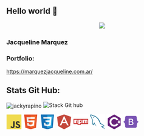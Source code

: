 ## Hello world 👋

<p align="center">
<img src="https://miro.medium.com/max/1400/0*x4rQFjfi0iK3gS1T.gif" width="350px" />
</p>


### Jacqueline Marquez 
### Portfolio: 
https://marquezjacqueline.com.ar/

## Stats Git Hub:
<img align="center" src="https://github-readme-stats.vercel.app/api/top-langs?username=jackyrapino&show_icons=true&locale=en&layout=compact&theme=blue-green" alt="jackyrapino" />

<img alt="Stack Git hub" src="https://github-readme-stats.vercel.app/api?username=jackyrapino&theme=blue-green"/> 



<p align="left">
  <img src="https://github.com/devicons/devicon/blob/master/icons/javascript/javascript-original.svg" width="40px" height="40px"/>
  <img src="https://github.com/devicons/devicon/blob/master/icons/html5/html5-original.svg" width="40px" height="40px"/>
  <img src="https://github.com/devicons/devicon/blob/master/icons/css3/css3-original.svg" width="40px" height="40px"/>
  <img src="https://raw.githubusercontent.com/devicons/devicon/master/icons/angularjs/angularjs-plain.svg" width="40px" height="40px"/> 
  <img src="https://github.com/devicons/devicon/blob/master/icons/npm/npm-original-wordmark.svg" width="40px" height="40px"/>
  <img src="https://github.com/devicons/devicon/blob/master/icons/mysql/mysql-original.svg" width="40px" height="40px"/>
  <img src="https://github.com/devicons/devicon/blob/master/icons/csharp/csharp-plain.svg" width="40px" height="40px"/>
  <img src="https://raw.githubusercontent.com/devicons/devicon/7a4ca8aa871d6dca81691e018d31eed89cb70a76/icons/bootstrap/bootstrap-plain.svg" width="40px" height="40px"/> 
</p>

